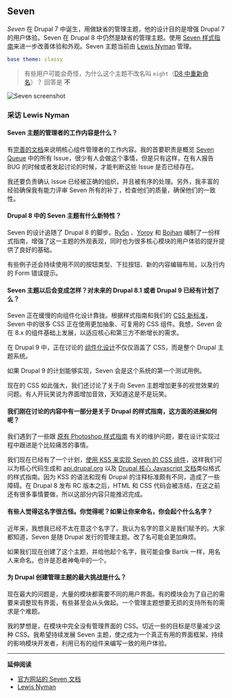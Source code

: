 ## Seven

*Seven* 在 Drupal 7 中诞生，用做缺省的管理主题，他的设计目的是增强 Drupal 7 的用户体验。Seven 在 Drupal 8 中仍然是缺省的管理主题。使用 [Seven 样式指南](https://groups.drupal.org/node/283223)来进一步改善体验和外观。Seven 主题当前由 [Lewis Nyman](https://www.drupal.org/u/lewisnyman) 管理。

~~~yaml
base theme: classy
~~~

> 有些用户可能会奇怪，为什么这个主题不改名叫 `eight`（[D8 中重新命名](https://www.drupal.org/node/1297428)）？
> 回答是 **不**

![Seven screenshot](../img/seven.png)

### 采访 Lewis Nyman

#### Seven 主题的管理者的工作内容是什么？

有[完善的文档](https://www.drupal.org/contribute/core-maintainers#component)来说明核心组件管理者的工作内容。我的首要职责是概览 [Seven Queue](https://www.drupal.org/project/issues/drupal?component=Seven+theme) 中的所有 Issue，很少有人会做这个事情，但是只有这样，在有人报告 BUG 的时候或者发起讨论的时候，才能判断这些 Issue 是否已经存在。

我还要负责确认 Issue 已经被正确的组织，并且被有序的处理。另外，我丰富的经验确保我有能力评审 Seven 所有的补丁，检查他们的质量，确保他们的一致性。

#### Drupal 8 中的 Seven 主题有什么新特性？

Seven 的设计追随了 Drupal 8 的脚步。[Ry5n](https://www.drupal.org/u/ry5n) 、[Yoroy](https://www.drupal.org/u/yoroy) 和 [Bojhan](https://www.drupal.org/u/bojhan) 编制了一份样式指南，增强了这一主题的外观表现，同时也为很多核心模块的用户体验的提升提供了良好的基础。

有些例子还会持续使用不同的按钮类型、下拉按钮、新的内容编辑布局，以及行内的 Form 错误提示。

#### Seven 主题以后会变成怎样？对未来的 Drupal 8.1 或者 Drupal 9 已经有计划了么？

Seven 正在缓慢的向组件化设计靠拢。根据样式指南和我们的 [CSS 新标准](https://www.drupal.org/coding-standards/css)，Seven 中的很多 CSS 正在使用更加抽象、可复用的 CSS 组件。我想，Seven 会在 8.x 的组件基础上发展，以适应核心和第三方不断增长的需求。

在 Drupal 9 中，正在讨论的 [组件化设计](https://events.drupal.org/losangeles2015/sessions/drupal-9-components-library-next-theme-system)不仅仅涵盖了 CSS，而是整个 Drupal 主题系统。

如果 Drupal 9 的计划能够实现，Seven 会是这个系统的第一个测试用例。

现在的 CSS 如此强大，我们还讨论了关于向 Seven 主题增加更多的视觉效果的问题。有人开玩笑说为界面增加音效，天知道这是不是玩笑。


#### 我们刚在讨论的内容中有一部分是关于 Drupal 的样式指南，这方面的进展如何呢？

我们遇到了一些跟 [原有 Photoshop 样式指南](https://groups.drupal.org/node/283223) 有关的维护问题，要在设计实现过程中跟进是个比较痛苦的事情。

我们现在已经有了一个计划，[使用 KSS 来实现 Seven 的 CSS 组件](https://www.drupal.org/node/2404111)，这样我们可以为核心代码生成和 [api.drupal.org](https://api.drupal.org) 以及 [Drupal 核心 Javascript 文档](https://www.drupal.org/node/2182153)类似格式的样式指南。因为 KSS 的语法和现有 Drupal 的注释标准颇有不同，造成了一些障碍。在 Drupal 8 发布 RC 版本之后，HTML 和 CSS 代码会被冻结，在这之前还有很多事情要做，所以这部分内容只能推迟完成。

#### 有些人觉得这名字很古怪。你觉得呢？如果让你来命名，你会起个什么名字？

近年来，我想我已经不太在意这个名字了。我认为名字的意义是我们赋予的。大家都知道，Seven 是随 Drupal 发行的管理主题。改了名可能会更加麻烦。

如果我们现在创建了这个主题，并给他起个名字，我可能会像 Bartik 一样，用名人来命名。也许是忍者神龟中的一个。

#### 为 Drupal 创建管理主题的最大挑战是什么？

现在最大的问题是，大量的模块都需要不同的用户界面。有的模块会为了自己的需要来调整现有界面，有些甚至会从头做起。一个管理主题想要无损的支持所有的需求是个难题。

我的梦想是，在模块中完全没有管理界面的 CSS。切近一些的目标是尽量减少这种 CSS。我希望持续发展 Seven 主题，使之成为一个真正有用的界面框架，持续的影响模块开发者，利用已有的组件来编写一致的用户体验。

***

**延伸阅读**

* [官方网站的 Seven 文档](https://www.drupal.org/documentation/themes/seven)
* [Lewis Nyman](http://lewisnyman.co.uk/)
